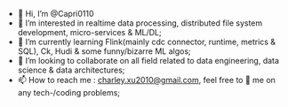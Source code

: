 - 👋 Hi, I’m @Capri0110
- 👀 I’m interested in realtime data processing, distributed file system development, micro-services & ML/DL;
- 🌱 I’m currently learning Flink(mainly cdc connector, runtime, metrics & SQL), Ck, Hudi & some funny/bizarre ML algos;
- 💞️ I’m looking to collaborate on all field related to data engineering, data science & data architectures;
- 📫 How to reach me : charley.xu2010@gmail.com, feel free to 📧 me on any tech-/coding problems;

<!---
Capri0110/Capri0110 is a ✨ special ✨ repository because its `README.md` (this file) appears on your GitHub profile.
You can click the Preview link to take a look at your changes.
--->
